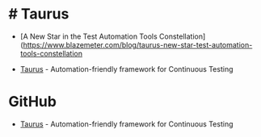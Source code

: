 # # Taurus

* [A New Star in the Test Automation Tools Constellation](https://www.blazemeter.com/blog/taurus-new-star-test-automation-tools-constellation

* [Taurus](http://gettaurus.org/) - Automation-friendly framework for Continuous Testing

# GitHub
* [Taurus](https://github.com/Blazemeter/taurus) - Automation-friendly framework for Continuous Testing 
